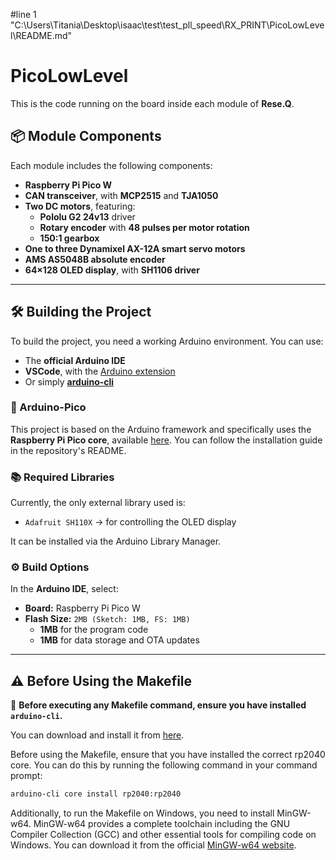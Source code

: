 #line 1 "C:\\Users\\Titania\\Desktop\\isaac\\test\\test_pll_speed\\RX_PRINT\\PicoLowLevel\\README.md"
# PicoLowLevel

This is the code running on the board inside each module of **Rese.Q**.

## 📦 Module Components

Each module includes the following components:

- **Raspberry Pi Pico W**
- **CAN transceiver**, with **MCP2515** and **TJA1050**
- **Two DC motors**, featuring:
  - **Pololu G2 24v13** driver
  - **Rotary encoder** with **48 pulses per motor rotation**
  - **150:1 gearbox**
- **One to three Dynamixel AX-12A smart servo motors**
- **AMS AS5048B absolute encoder**
- **64×128 OLED display**, with **SH1106 driver**

---

## 🛠️ Building the Project

To build the project, you need a working Arduino environment. You can use:

- The **official Arduino IDE**
- **VSCode**, with the [Arduino extension](https://github.com/microsoft/vscode-arduino)
- Or simply **[arduino-cli](https://github.com/arduino/arduino-cli)**

### 📌 Arduino-Pico

This project is based on the Arduino framework and specifically uses the **Raspberry Pi Pico core**, available [here](https://github.com/earlephilhower/arduino-pico). You can follow the installation guide in the repository's README.

### 📚 Required Libraries

Currently, the only external library used is:

- `Adafruit SH110X` → for controlling the OLED display

It can be installed via the Arduino Library Manager.

### ⚙️ Build Options

In the **Arduino IDE**, select:

- **Board:** Raspberry Pi Pico W
- **Flash Size:** `2MB (Sketch: 1MB, FS: 1MB)`
  - **1MB** for the program code
  - **1MB** for data storage and OTA updates

---

## ⚠️ Before Using the Makefile

🔹 **Before executing any Makefile command, ensure you have installed `arduino-cli`.**

You can download and install it from [here](https://github.com/arduino/arduino-cli).

Before using the Makefile, ensure that you have installed the correct rp2040 core. You can do this by running the following command in your command prompt:

```bash
arduino-cli core install rp2040:rp2040
```

Additionally, to run the Makefile on Windows, you need to install MinGW-w64. MinGW-w64 provides a complete toolchain including the GNU Compiler Collection (GCC) and other essential tools for compiling code on Windows. You can download it from the official [ MinGW-w64 website](https://github.com/niXman/mingw-builds-binaries/releases).
